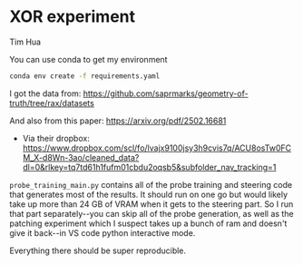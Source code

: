 # XOR experiment

Tim Hua

You can use conda to get my environment 

```bash
conda env create -f requirements.yaml
```

I got the data from: https://github.com/saprmarks/geometry-of-truth/tree/rax/datasets

And also from this paper: https://arxiv.org/pdf/2502.16681
- Via their dropbox: https://www.dropbox.com/scl/fo/lvajx9100jsy3h9cvis7q/ACU8osTw0FCM_X-d8Wn-3ao/cleaned_data?dl=0&rlkey=tq7td61h1fufm01cbdu2oqsb5&subfolder_nav_tracking=1


`probe_training_main.py` contains all of the probe training and steering code that generates most of the results. It should run on one go but would likely take up more than 24 GB of VRAM when it gets to the steering part. So I run that part separately--you can skip all of the probe generation, as well as the patching experiment which I suspect takes up a bunch of ram and doesn't give it back--in VS code python interactive mode. 

Everything there should be super reproducible. 
